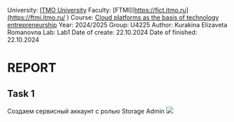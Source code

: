 University: [ITMO University](https://itmo.ru/ru/)
Faculty: [FTMI](https://fict.itmo.ru](https://ftmi.itmo.ru/ )
Course: [Cloud platforms as the basis of technology entrepreneurship](https://itmo-ict-faculty.github.io/cloud-platforms-as-the-basis-of-technology-entrepreneurship/) 
Year: 2024/2025
Group: U4225
Author: Kurakina Elizaveta Romanovna
Lab: Lab1
Date of create: 22.10.2024
Date of finished: 22.10.2024

# REPORT
## Task 1
Создаем сервисный аккаунт с ролью Storage Admin
![](/lab1/screenshots/image1.png)
